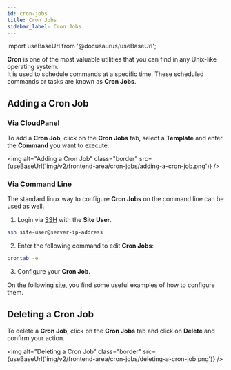 ```yaml
---
id: cron-jobs
title: Cron Jobs
sidebar_label: Cron Jobs
---
```


import useBaseUrl from '@docusaurus/useBaseUrl';

**Cron** is one of the most valuable utilities that you can find in any Unix-like operating system.  <br />
It is used to schedule commands at a specific time. These scheduled commands or tasks are known as **Cron Jobs**.

## Adding a Cron Job

### Via CloudPanel

To add a **Cron Job**, click on the **Cron Jobs** tab, select a **Template** and enter the **Command** you want to execute.

<img alt="Adding a Cron Job" class="border" src={useBaseUrl('img/v2/frontend-area/cron-jobs/adding-a-cron-job.png')} />

### Via Command Line

The standard linux way to configure **Cron Jobs** on the command line can be used as well.

1. Login via [SSH](ssh-ftp#ssh-login) with the **Site User**.

```bash
ssh site-user@server-ip-address
```

2. Enter the following command to edit **Cron Jobs**:

```bash
crontab -e
```

3. Configure your **Cron Job**.

On the following [site](https://tecadmin.net/crontab-in-linux-with-20-examples-of-cron-schedule/), you find some useful
examples of how to configure them.

## Deleting a Cron Job

To delete a **Cron Job**, click on the **Cron Jobs** tab and click on **Delete** and confirm your action.

<img alt="Deleting a Cron Job" class="border" src={useBaseUrl('img/v2/frontend-area/cron-jobs/deleting-a-cron-job.png')} />